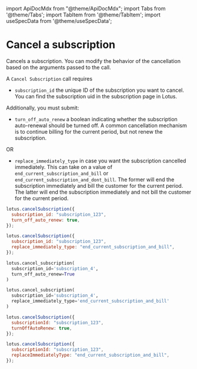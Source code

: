 import ApiDocMdx from "@theme/ApiDocMdx";
import Tabs from '@theme/Tabs';
import TabItem from '@theme/TabItem';
import useSpecData from '@theme/useSpecData';

# Cancel a subscription

Cancels a subscription. You can modify the behavior of the cancellation based on the arguments passed to the call.

A `Cancel Subscription` call requires

- `subscription_id` the unique ID of the subscription you want to cancel. You can find the subscription uid in the subscription page in Lotus.

Additionally, you must submit:

- `turn_off_auto_renew` a boolean indicating whether the subscription auto-renewal should be turned off. A common cancellation mechanism is to continue billing for the current period, but not renew the subscription.

OR

- `replace_immediately_type` in case you want the subscription cancelled immediately. This can take on a value of `end_current_subscription_and_bill` or `end_current_subscription_and_dont_bill`. The former will end the subscription immediately and bill the customer for the current period. The latter will end the subscription immediately and not bill the customer for the current period.

<Tabs>
<TabItem value="js" label="Node">

```jsx
lotus.cancelSubscription({
  subscription_id: "subscription_123",
  turn_off_auto_renew: true,
});

lotus.cancelSubscription({
  subscription_id: "subscription_123",
  replace_immediately_type: "end_current_subscription_and_bill",
});
```

</TabItem>
<TabItem value="py" label="Python">

```python
lotus.cancel_subscription(
  subscription_id='subscription_4',
  turn_off_auto_renew=True
)

lotus.cancel_subscription(
  subscription_id='subscription_4',
  replace_immediately_type='end_current_subscription_and_bill'
)
```

</TabItem>

<TabItem value="ts" label="Typescript">

```jsx
lotus.cancelSubscription({
  subscriptionId: "subscription_123",
  turnOffAutoRenew: true,
});

lotus.cancelSubscription({
  subscriptionId: "subscription_123",
  replaceImmediatelyType: "end_current_subscription_and_bill",
});
```

</TabItem>
</Tabs>
